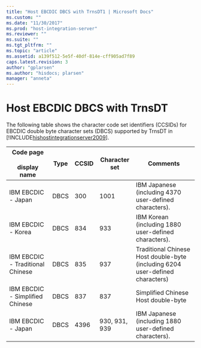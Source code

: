```yaml
---
title: "Host EBCDIC DBCS with TrnsDT1 | Microsoft Docs"
ms.custom: ""
ms.date: "11/30/2017"
ms.prod: "host-integration-server"
ms.reviewer: ""
ms.suite: ""
ms.tgt_pltfrm: ""
ms.topic: "article"
ms.assetid: a139f512-5e5f-40df-814e-cff905ad7f89
caps.latest.revision: 3
author: "gplarsen"
ms.author: "hisdocs; plarsen"
manager: "anneta"
---
```

# Host EBCDIC DBCS with TrnsDT
The following table shows the character code set identifiers (CCSIDs) for EBCDIC double byte character sets (DBCS) supported by TrnsDT in [!INCLUDE[hishostintegrationserver2009](../includes/hishostintegrationserver2009-md.md)].  
  
|Code page<br /><br /> display name|Type|CCSID|Character set|Comments|  
|--------------------------------|----------|-----------|-------------------|--------------|  
|IBM EBCDIC - Japan|DBCS|300|1001|IBM Japanese (including 4370 user-defined characters).|  
|IBM EBCDIC - Korea|DBCS|834|933|IBM Korean (including 1880 user-defined characters).|  
|IBM EBCDIC - Traditional Chinese|DBCS|835|937|Traditional Chinese Host double-byte (including 6204 user-defined characters)|  
|IBM EBCDIC - Simplified Chinese|DBCS|837|837|Simplified Chinese Host double-byte|  
|IBM EBCDIC - Japan|DBCS|4396|930, 931, 939|IBM Japanese (including 1880 user-defined characters).|